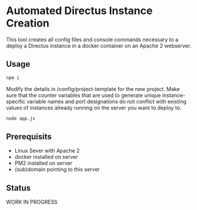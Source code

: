 # Automated Directus Instance Creation

This tool creates all config files and console commands necessary to a deploy a Directus instance in a docker container on an Apache 2 webserver.

## Usage

```bash
npm i
```

Modify the details in /config/project-template for the new project. Make sure that the counter variables that are used to generate unique instance-specific variable names and port designations do not conflict with existing values of instances already running on the server you want to deploy to.

```bash
node app.js
```

## Prerequisits

- Linux Sever with Apache 2
- docker installed on server
- PM2 installed on server
- (sub)domain pointing to this server

## Status

WORK IN PROGRESS
